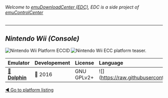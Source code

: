 ###### Welcome to [emuDownloadCenter (EDC)](https://github.com/PhoenixInteractiveNL/emuDownloadCenter/wiki/), EDC is a side project of [emuControlCenter](https://github.com/PhoenixInteractiveNL/emuControlCenter/wiki/)
***
## _Nintendo Wii (Console)_
![](https://raw.githubusercontent.com/wiki/PhoenixInteractiveNL/emuDownloadCenter/images_platform/ecc_wii_cell.png "Nintendo Wii Platform ECCID")
![](https://raw.githubusercontent.com/wiki/PhoenixInteractiveNL/emuDownloadCenter/images_platform/ecc_wii_teaser.png "Nintendo Wii ECC platform teaser.")

| Emulator | Developement | License | Language |
|:---------|:-------------|:--------|:---------|
| [:file_folder: **Dolphin**](https://github.com/PhoenixInteractiveNL/emuDownloadCenter/wiki/Emulator-dolphin#menu) | :large_blue_circle: 2016 | GNU GPLv2+ | ![](https://raw.githubusercontent.com/wiki/PhoenixInteractiveNL/emuDownloadCenter/images_flags/icon_flag_EN_24.png |

[:arrow_backward: Go to platform listing](https://github.com/PhoenixInteractiveNL/emuDownloadCenter/wiki/EDC-Platform-List)
